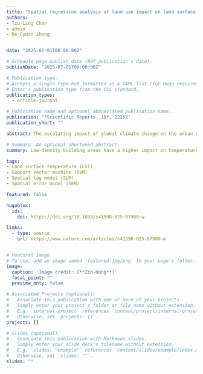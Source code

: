 ```yaml
---
title: "Spatial regression analysis of land use impact on land surface temperature in four East Asian metropolises"
authors:
- Tzu-Ling Chen
- admin
- De-Cyuan Jheng


date: "2025-07-01T00:00:00Z"

# Schedule page publish date (NOT publication's date).
publishDate: "2025-07-01T00:00:00Z"

# Publication type.
# Accepts a single type but formatted as a YAML list (for Hugo requirements).
# Enter a publication type from the CSL standard.
publication_types:
  - article-journal

# Publication name and optional abbreviated publication name.
publication: "*Scientific Reports, 15*, 22252"
publication_short: ""

abstract: The escalating impact of global climate change on the urban heat island effect presents a significant challenge for sustainable urban planning and the preservation of thermal comfort in metropolitan areas. The impact of land use composition on land surface temperature varies across different locations and climate zones. This study employed spatial regression, including Spatial Lag Model (SLM) and Spatial Error Model (SEM), to investigate the correlation between land use types and temperature in four East Asian metropolises: Beijing, Seoul, Tokyo, and Taipei. Moderate Resolution Imaging Spectroradiometer (MODIS) datasets are applied to generate the summer land surface temperature. At the same time, Sentinel-2 imageries and Visible Infrared Imaging Radiometer Suite (VIIRS) are integrated to derive the land use and cover, effectively distinguishing high- and low-development areas. The results indicate that Tokyo experienced the most severe heat among the four metropolises during the summer of 2020. Both spatial lag and spatial error models can effectively improve the OLS model, making its coefficients more representative. Additionally, we observe that low-density building areas have a higher impact on temperature than high-density building areas. The outcome of this study can be utilized to develop effective large-scale strategies for mitigating the urban heat island effect.

# Summary. An optional shortened abstract.
summary: Low-density building areas have a higher impact on temperature than high-density building areas. 

tags:
- Land surface temperature (LST)
- Support vector machine (SVM)
- Spatial lag model (SLM)
- Spatial error model (SEM)

featured: false

hugoblox:
  ids:
    doi: https://doi.org/10.1038/s41598-025-07980-w

links:
  - type: source
    url: https://www.nature.com/articles/s41598-025-07980-w


# Featured image
# To use, add an image named `featured.jpg/png` to your page's folder. 
image:
  caption: 'Image credit: [**Zih-Hong**]'
  focal_point: ""
  preview_only: false

# Associated Projects (optional).
#   Associate this publication with one or more of your projects.
#   Simply enter your project's folder or file name without extension.
#   E.g. `internal-project` references `content/project/internal-project/index.md`.
#   Otherwise, set `projects: []`.
projects: []

# Slides (optional).
#   Associate this publication with Markdown slides.
#   Simply enter your slide deck's filename without extension.
#   E.g. `slides: "example"` references `content/slides/example/index.md`.
#   Otherwise, set `slides: ""`.
slides: ""
---
```

